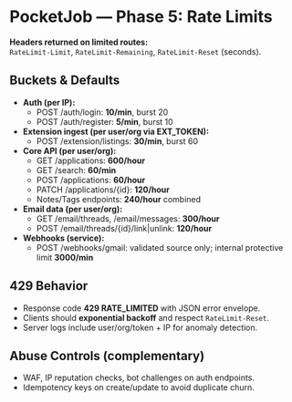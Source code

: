 
# PocketJob — Phase 5: Rate Limits

**Headers returned on limited routes:**  
`RateLimit-Limit`, `RateLimit-Remaining`, `RateLimit-Reset` (seconds).

## Buckets & Defaults
- **Auth (per IP):**
  - POST /auth/login: **10/min**, burst 20
  - POST /auth/register: **5/min**, burst 10
- **Extension ingest (per user/org via EXT_TOKEN):**
  - POST /extension/listings: **30/min**, burst 60
- **Core API (per user/org):**
  - GET /applications: **600/hour**
  - GET /search: **60/min**
  - POST /applications: **60/hour**
  - PATCH /applications/{id}: **120/hour**
  - Notes/Tags endpoints: **240/hour** combined
- **Email data (per user/org):**
  - GET /email/threads, /email/messages: **300/hour**
  - POST /email/threads/{id}/link|unlink: **120/hour**
- **Webhooks (service):**
  - POST /webhooks/gmail: validated source only; internal protective limit **3000/min**

## 429 Behavior
- Response code **429 RATE_LIMITED** with JSON error envelope.
- Clients should **exponential backoff** and respect `RateLimit-Reset`.
- Server logs include user/org/token + IP for anomaly detection.

## Abuse Controls (complementary)
- WAF, IP reputation checks, bot challenges on auth endpoints.
- Idempotency keys on create/update to avoid duplicate churn.
